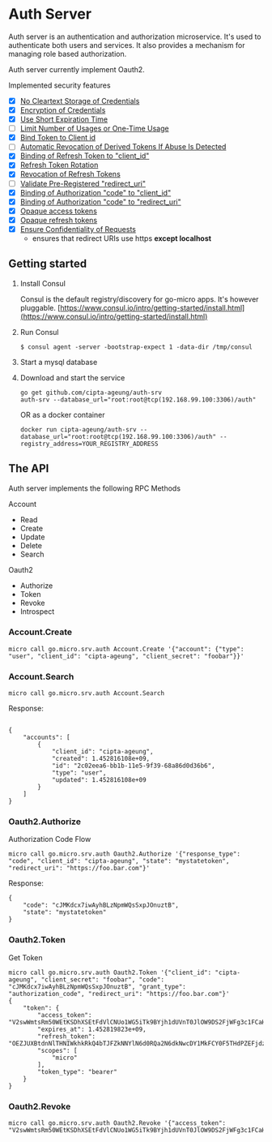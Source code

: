 # Auth Server

Auth server is an authentication and authorization microservice. It's used to authenticate both users and services. 
It also provides a mechanism for managing role based authorization.

Auth server currently implement Oauth2.

Implemented security features

* [x] [No Cleartext Storage of Credentials](https://tools.ietf.org/html/rfc6819#section-5.1.4.1.3)
* [x] [Encryption of Credentials](https://tools.ietf.org/html/rfc6819#section-5.1.4.1.4)
* [x] [Use Short Expiration Time](https://tools.ietf.org/html/rfc6819#section-5.1.5.3)
* [ ] [Limit Number of Usages or One-Time Usage](https://tools.ietf.org/html/rfc6819#section-5.1.5.4)
* [x] [Bind Token to Client id](https://tools.ietf.org/html/rfc6819#section-5.1.5.8)
* [ ] [Automatic Revocation of Derived Tokens If Abuse Is Detected](https://tools.ietf.org/html/rfc6819#section-5.2.1.1)
* [x] [Binding of Refresh Token to "client_id"](https://tools.ietf.org/html/rfc6819#section-5.2.2.2)
* [x] [Refresh Token Rotation](https://tools.ietf.org/html/rfc6819#section-5.2.2.3)
* [x] [Revocation of Refresh Tokens](https://tools.ietf.org/html/rfc6819#section-5.2.2.4)
* [ ] [Validate Pre-Registered "redirect_uri"](https://tools.ietf.org/html/rfc6819#section-5.2.3.5)
* [x] [Binding of Authorization "code" to "client_id"](https://tools.ietf.org/html/rfc6819#section-5.2.4.4)
* [x] [Binding of Authorization "code" to "redirect_uri"](https://tools.ietf.org/html/rfc6819#section-5.2.4.6)
* [x] [Opaque access tokens](https://tools.ietf.org/html/rfc6749#section-1.4)
* [x] [Opaque refresh tokens](https://tools.ietf.org/html/rfc6749#section-1.5)
* [x] [Ensure Confidentiality of Requests](https://tools.ietf.org/html/rfc6819#section-5.1.1)
  * ensures that redirect URIs use https **except localhost**

## Getting started

1. Install Consul

	Consul is the default registry/discovery for go-micro apps. It's however pluggable.
	[https://www.consul.io/intro/getting-started/install.html](https://www.consul.io/intro/getting-started/install.html)

2. Run Consul
	```
	$ consul agent -server -bootstrap-expect 1 -data-dir /tmp/consul
	```

3. Start a mysql database

4. Download and start the service

	```shell
	go get github.com/cipta-ageung/auth-srv
	auth-srv --database_url="root:root@tcp(192.168.99.100:3306)/auth"
	```

	OR as a docker container

	```shell
	docker run cipta-ageung/auth-srv --database_url="root:root@tcp(192.168.99.100:3306)/auth" --registry_address=YOUR_REGISTRY_ADDRESS
	```

## The API
Auth server implements the following RPC Methods

Account
- Read
- Create
- Update
- Delete
- Search

Oauth2
- Authorize
- Token
- Revoke
- Introspect

### Account.Create

```shell
micro call go.micro.srv.auth Account.Create '{"account": {"type": "user", "client_id": "cipta-ageung", "client_secret": "foobar"}}'
```

### Account.Search

```shell
micro call go.micro.srv.auth Account.Search
```
Response:
```shell

{
	"accounts": [
		{
			"client_id": "cipta-ageung",
			"created": 1.452816108e+09,
			"id": "2c02eea6-bb1b-11e5-9f39-68a86d0d36b6",
			"type": "user",
			"updated": 1.452816108e+09
		}
	]
}
```

### Oauth2.Authorize

Authorization Code Flow

```shell
micro call go.micro.srv.auth Oauth2.Authorize '{"response_type": "code", "client_id": "cipta-ageung", "state": "mystatetoken", "redirect_uri": "https://foo.bar.com"}'
```
Response:
```shell
{
	"code": "cJMKdcx7iwAyhBLzNpmWQsSxpJOnuztB",
	"state": "mystatetoken"
}
```

### Oauth2.Token

Get Token

```shell
micro call go.micro.srv.auth Oauth2.Token '{"client_id": "cipta-ageung", "client_secret": "foobar", "code": "cJMKdcx7iwAyhBLzNpmWQsSxpJOnuztB", "grant_type": "authorization_code", "redirect_uri": "https://foo.bar.com"}'
{
	"token": {
		"access_token": "V2swWmtsRm50WEtKSDhXSEtFdVlCNUo1WG5iTk9BYjh1dUVnT0JlOW9DS2FjWFg3c1FCaHBDbWFpaUhtQVUxUw==",
		"expires_at": 1.452819823e+09,
		"refresh_token": "OEZJUXBtdnNlTHNIWkhkRkQ4bTJFZkNNYlN6d0RQa2N6dkNwcDY1MkFCY0F5THdPZEFjdzB0a0JzNHpXYlJ4Ng==",
		"scopes": [
			"micro"
		],
		"token_type": "bearer"
	}
}
```

### Oauth2.Revoke

```shell
micro call go.micro.srv.auth Oauth2.Revoke '{"access_token": "V2swWmtsRm50WEtKSDhXSEtFdVlCNUo1WG5iTk9BYjh1dUVnT0JlOW9DS2FjWFg3c1FCaHBDbWFpaUhtQVUxUw=="}'
```

